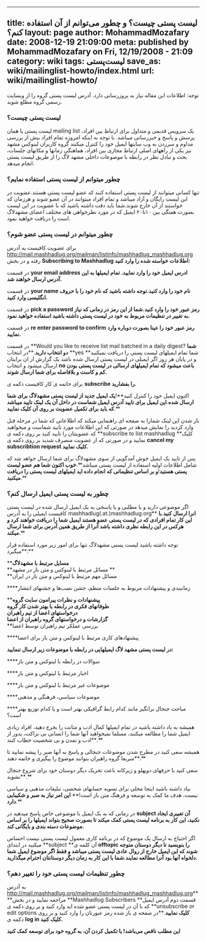 ----------
title: لیست پستی چیست؟ و چطور می‌توانم از آن استفاده کنم؟
layout: page
author: MohammadMozafary
date: 2008-12-19 21:09:00
meta: published by MohammadMozafary on Fri, 12/19/2008 - 21:09
category: wiki
tags: لیست‌پستی
save_as: wiki/mailinglist-howto/index.html
url: wiki/mailinglist-howto/
----------
توجه: اطلاعات این مقاله نیاز به بروز‌رسانی دارد. آدرس لیست پستی گروه را از وبسایت رسمی گروه مطلع شوید.

### لیست پستی چیست؟

لیست پستی یا همان mailing list یک سرویس قدیمی و متداول برای ارتباط بین افراد،
پرسش و پاسخ و خبررسانی میباشد. با توجه به اینکه امروزه تمام افراد بیش از بررسی
مداوم و سرزدن به وب سایتها ایمیل خود را کنترل میکنند گروه کاربران لینوکس مشهد
نیز یکی از راههای اصلی ارتباط مجازی بین افراد، هماهنگی زمانها و مکانهای جلسات،
بحث و تبادل نظر در رابطه با موضوعات داخلی مشهد لاگ را از طریق لیست پستی انجام
میدهد.



### چطور میتوانم از لیست پستی استفاده نمایم؟

تنها کسانی میتوانند از لیست پستی استفاده کنند که عضو لیست پستی هستند.عضویت در
این لیست رایگان و آزاد میباشد و تمام افراد میتوانند در آن عضو شوند و هرزمان که
خواستند از آن خارج شوند.شما باید دقت داشته باشید که با عضویت در این لیست بصورت
هفتگی بین ۱۰تا۲۰ ایمیل که در مورد نظرخواهی های مختلف اعضای مشهدلاگ است را
دریافت خواهید نمود.



### چطور میتوانم در لیست پستی عضو شوم؟

برای عضویت کافیست به آدرس
<http://mail.mashhadlug.org/mailman/listinfo/mashhadlug_mashhadlug.org> رفته و
در بخش **Subscribing to Mashhadlug **اطلاعات خواسته شده را وارد کنید**:**

در قسمت **your email address **ادرس ایمیل خود را وارد نمایید**. **تمام ایمیلها
به این آدرس ارسال خواهند شد**.**

در قسمت **your name **نام خود را وارد کنید**.**توجه داشته باشید که نام خود را
با حروف انگلیسی وارد کنید**.**

در قسمت **pick a password **رمز عبور خود را وارد کنید**.**شما از این رمز در
زمانی که نیاز به تغییر در تنظیمات مربوط به خود در لیست پستی داشته باشید
استفاده خواهید نمود**.**

در قسمت **re enter password to confirm **رمز عبور خود را عینا بصورت دوباره
وارد نمایید**.**

در قسمت **Would you like to receive list mail batched in a daily digest? **شما
دو انتخاب دارید**.**در انتخاب **yes **شما تمام ایمیلهای لیست پستی را دریافت
نمیکنید و در پایان هر روز اگر ایمیلی در لیست پستی ارسال شده باشد یک گزارش از
ان برایتان ارسال میشود و انتخاب **no **باعث میشود که تمام ایمیلهای ارسالی در
لیست پستی بودن کم و کاست و بلافاصله برای شما ارسال شوند**.**

برای خاتمه ی کار کافیست دکمه ی **subscribe **را بفشارید**.**

اکنون ایمیل خود را کنترل کنید**!**یک ایمیل جدید از لیست پستی مشهدلاگ برای شما
ارسال شده**.**این ایمیل برای تایید آدرس ایمیل شماست در داخل آن یک لینک تایید
میباشد که باید برای تکمیل عضویت بر روی آن کلیک نمایید**.**

باز شدن این لینک شمارا به صفحه ای راهنمایی میکند که اطلاعاتی که شما در مرحله
قبل وارد کردید را نمایش میدهد در صورتی که این اطلاعات مورد تایید شماست و
میخواهید که عضویتتان را تایید کنید بر روی دکمه ی **subscribe to list
mashhadlug **کلیک نمایید و در صورتی که از عضویت منصرف شدید بر روی دکمه ی
**cancel my subscribtion request **کلیک نمایید**.**

پس از تایید یک ایمیل خوش آمدگویی از سوی مشهدلاگ برای شما ارسال خواهد شد که
شامل اطلاعات اولیه استفاده از لیست پستی میباشد**.**خوب اکنون شما هم عضو لیست
پستی هستید**!**و بر اساس تنظیماتی که انجام داده اید ایمیلهای لیست پستی را
دریافت میکنید**.**



### چطور به لیست پستی ایمیل ارسال کنم؟

اگر موضوعی دارید و یا مطلبی و یا پاسخی به یک ایمیل ارسال شده در لیست پستی
کافیست ایمیلی را به آدرس mashhadlug(.at.)mashhadlug.org** **انرا ارسال
کنید**.**با این کار تمام افرادی که در لیست پستی عضو هستند ایمیل شما را دریافت
خواهند کرد و هرکس در این رابطه نظری داشته باشد آنرا از طریق همین آدرس برای شما
ارسال میکند**.**

توجه داشته باشید لیست پستی مشهدلاگ تنها برای امور زیر مورد استفاده قرار
میگیرد**:**

****مسايل مرتبط با مشهدلاگ**  
**مسائل مرتبط با لینوکس و متن باز در مشهد **  
**مسائل مهم مرتبط با لینوکس و متن باز در ایران

****زمانبندی و پیشنهادات مربوط به جلسات منظم، جشن نصب‌ها و جشنهای انتشار

****پیشنهادات و نظرات پیرامون سایت گروه**  
**طوفانهای فکری در رابطه با بهتر شدن کار گروه**  
**درخواستهای اعضا از تیم راهبران**  
**گزارشات و درخواستهای گروه راهبران از اعضا**  
**بررسی عملکر تیم راهبران توسط اعضا

****پیشنهادهای کاری مرتبط با لینوکس و متن باز برای اعضا



**در لیست پستی مشهد لاگ ایمیلهایی در رابطه با موضوعات زیر ارسال ننمایید:**

****سوالات در رابطه با لینوکس و متن باز

****اخبار مرتبط با لینوکس و متن باز

****موضوعات غیر مرتبط با لینوکس و متن باز

****موضوعات سیاسی، فرهنگی و مذهبی

****مباحث جنحال برانگیز مانند کدام رابط گرافیکی بهتر است و یا کدام توزیع بهتر است؟

همیشه به یاد داشته باشید در تمام ایمیلها کمال ادب و متانت را بخرج دهید، افراد
زیادی ایمیل شما را مطالعه میکنند، مسلما نمیخواهید آنها شما را انسانی بی نزاکت،
بدور از ادب و تمدن و بی شخصیت خطاب کنند**.**

همیشه سعی کنید در مطرح شدن موضوعات جنجالی و پاسخ به آنها صبر را پیشه نمایید تا
سریعا گروه راهبران بتوانند موضوع را پیگیری و خاتمه دهند**.**

سعی کنید با حرفهای دوپهلو و زیرکانه باعث تحریک دیگر دوستان خود برای شروع جنجال
نشوید**.**



بیاد داشته باشید اینجا محلی برای تسویه حسابهای شخصی، تبلیغات مذهبی و سیاسی
نیست، هدف ما کمک به توسعه و فرهنگ متن باز است!** **این امر نیاز به صبر و
شکیبایی دارد**.**



در زمانی که به یک ایمیل با موضوعی خاص پاسخ میدهید در **subject **آن تغییری
ایجاد نکنید، این کار به برنامه لیست پستی کمک میکند تا بصورت صحیح بتواند
ایمیلها را بر اساس موضوعات دسته بندی و بایگانی کند**.**



اگر احتیاج به ارسال یک موضوع که در برنامه کاری معمول لیست پستی نیست احساس
میکنید در ابتدای **subject **آن کلمه ی **offtopic **را بنویسید تا دیگر دوستان
متوجه شوند که این ایمیل خارج از روال عادی لیست پستی میباشد و فقط اگر موضوع
ایمیل شما دلخواه آنها بود آنرا مطالعه نمایند**.**شما با این کار به زمان دیگر
دوستانتان احترام میگذارید**.**



### چطور تنظیمات لیست پستی خود را تغییر دهم؟

به آدرس
<http://mail.mashhadlug.org/mailman/listinfo/mashhadlug_mashhadlug.org>**
**مراجعه نمایید و در بخش **Mashhadlug Subscribers **قسمت دوم آدرس ایمیل که با
آن در لیست پستی عضو شده اید وارد کنید و بر روی دکمه ی **unsubscribe or edit
options **کلیک نمایید**.**در صفحه ی باز شده رمز عبورتان را وارد کنید و بر روی
دکمه ی **log in **کلیک کنید**.**



**این مطلب ناقص می‌باشد! با تکمیل کردن آن، به گروه خود برای توسعه کمک کنید**
